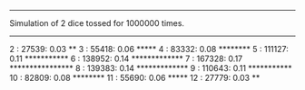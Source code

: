***
Simulation of 2 dice tossed for 1000000 times.
***

 2 :    27539: 0.03 **
 3 :    55418: 0.06 *****
 4 :    83332: 0.08 ********
 5 :   111127: 0.11 ***********
 6 :   138952: 0.14 *************
 7 :   167328: 0.17 ****************
 8 :   139383: 0.14 *************
 9 :   110643: 0.11 ***********
10 :    82809: 0.08 ********
11 :    55690: 0.06 *****
12 :    27779: 0.03 **